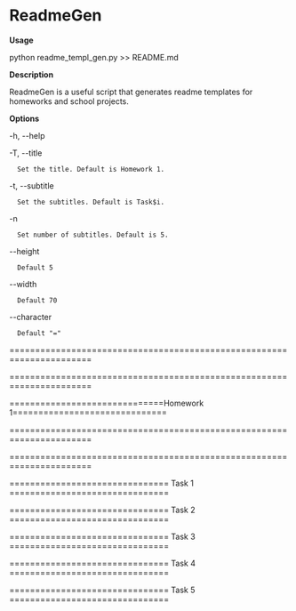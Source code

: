 # ReadmeGen

**Usage**

python readme_templ_gen.py >> README.md

**Description**

ReadmeGen is a useful script that generates readme templates for homeworks and school projects.

**Options**

  -h, --help 
  
  -T, --title
  
      Set the title. Default is Homework 1.
      
  -t, --subtitle
  
      Set the subtitles. Default is Task$i.
      
  -n
  
  
      Set number of subtitles. Default is 5.
  --height
  
      Default 5
      
  --width
  
      Default 70
      
  --character
  
      Default "="
 

======================================================================

======================================================================

==============================Homework 1==============================

======================================================================

======================================================================


=============================== Task 1 ===============================


=============================== Task 2 ===============================


=============================== Task 3 ===============================


=============================== Task 4 ===============================


=============================== Task 5 ===============================

